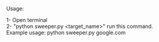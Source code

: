 Usage:

1- Open terminal
<br>
2- "python sweeper.py <target_name>" run this command.
<br>
Example usage:
  python sweeper.py google.com
